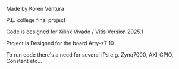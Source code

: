 Made by Koren Ventura

P.E. college final project

Code is designed for Xilinx Vivado / Vitis Version 2025.1

Project is Designed for the board Arty-z7 10

To run code there's a need for several IPs e.g. Zynq7000, AXI_GPIO, Constant etc...
